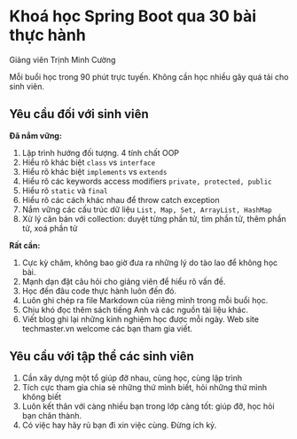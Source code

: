 # Khoá học Spring Boot qua 30 bài thực hành

Giảng viên Trịnh Minh Cường

Mỗi buổi học trong 90 phút trực tuyến. Không cần học nhiều gây quá tải cho sinh viên.

## Yêu cầu đối với sinh viên

**Đã nắm vững:**
1. Lập trình hướng đối tượng. 4 tính chất OOP
2. Hiểu rõ khác biệt ```class``` vs ```interface```
3. Hiểu rõ khác biệt ```implements``` vs ```extends```
4. Hiểu rõ các keywords access modifiers ```private, protected, public```
5. Hiểu rõ ```static``` và ```final```
6. Hiểu rõ các cách khác nhau để throw catch exception
7. Nắm vững các cấu trúc dữ liệu ```List, Map, Set, ArrayList, HashMap```
8. Xử lý căn bản với collection: duyệt từng phần tử, tìm phần tử, thêm phần tử, xoá phần tử

**Rất cần:**
1. Cực kỳ chăm, không bao giờ đưa ra những lý do tào lao để không học bài.
2. Mạnh dạn đặt câu hỏi cho giảng viên để hiểu rõ vấn đề.
3. Học đến đâu code thực hành luôn đến đó.
4. Luôn ghi chép ra file Markdown của riêng mình trong mỗi buổi học.
5. Chịu khó đọc thêm sách tiếng Anh và các nguồn tài liệu khác.
6. Viết blog ghi lại những kinh nghiệm học được mỗi ngày. Web site techmaster.vn welcome các bạn tham gia viết.

## Yêu cầu với tập thể các sinh viên

1. Cần xây dựng một tổ giúp đỡ nhau, cùng học, cùng lập trình
2. Tích cực tham gia chia sẻ những thứ mình biết, hỏi những thứ mình không biết
3. Luôn kết thân với càng nhiều bạn trong lớp càng tốt: giúp đỡ, học hỏi bạn chân thành.
4. Có việc hay hãy rủ bạn đi xin việc cùng. Đừng ích kỷ.